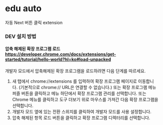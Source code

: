 # edu auto

자동 Next 버튼 클릭 extension

### DEV 설치 방법

#### 압축 해제된 확장 프로그램 로드 https://developer.chrome.com/docs/extensions/get-started/tutorial/hello-world?hl=ko#load-unpacked

개발자 모드에서 압축해제된 확장 프로그램을 로드하려면 다음 단계를 따르세요.

1. 새 탭에서 chrome://extensions 를 입력하여 확장 프로그램 페이지로 이동합니다. (기본적으로 chrome:// URL은 연결할 수 없습니다.) 또는 확장 프로그램 메뉴 퍼즐 버튼을 클릭하고 메뉴 하단에서 확장 프로그램 관리를 선택합니다. 또는 Chrome 메뉴를 클릭하고 도구 더보기 위로 마우스를 가져간 다음 확장 프로그램을 선택합니다.
2. 개발자 모드 옆에 있는 전환 스위치를 클릭하여 개발자 모드를 사용 설정합니다.
3. 압축 해제된 항목 로드 버튼을 클릭하고 확장 프로그램 디렉터리를 선택합니다.
